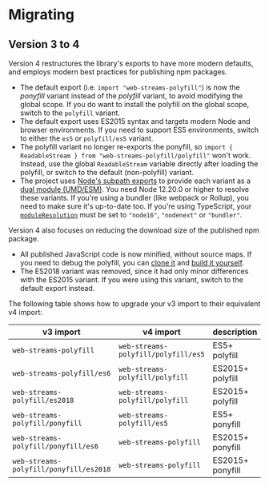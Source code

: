 # Migrating

## Version 3 to 4

Version 4 restructures the library's exports to have more modern defaults, and employs modern best practices for publishing npm packages.

* The default export (i.e. `import "web-streams-polyfill"`) is now the *ponyfill* variant instead of the *polyfill* variant, to avoid modifying the global scope. If you do want to install the polyfill on the global scope, switch to
  the `polyfill` variant.
* The default export uses ES2015 syntax and targets modern Node and browser environments. If you need to support ES5 environments, switch to either the `es5` or `polyfill/es5` variant.
* The polyfill variant no longer re-exports the ponyfill, so `import { ReadableStream } from "web-streams-polyfill/polyfill"` won't work. Instead, use the global `ReadableStream` variable directly after loading the polyfill, or switch to the default (non-polyfill) variant.
* The project uses [Node's subpath exports](https://nodejs.org/api/packages.html#packages_package_entry_points) to provide each variant as a [dual module (UMD/ESM)](https://nodejs.org/api/packages.html#packages_dual_commonjs_es_module_packages). You need Node 12.20.0 or higher to resolve these variants. If you're using a bundler (like webpack or Rollup), you need to make sure it's up-to-date too. If you're using TypeScript, your [`moduleResolution`](https://www.typescriptlang.org/tsconfig#moduleResolution) must be set to `"node16"`, `"nodenext"` or `"bundler"`.

Version 4 also focuses on reducing the download size of the published npm package.

* All published JavaScript code is now minified, without source maps. If you need to debug the polyfill, you can [clone it](https://github.com/MattiasBuelens/web-streams-polyfill) and [build it yourself](https://github.com/MattiasBuelens/web-streams-polyfill/blob/master/CONTRIBUTING.md).
* The ES2018 variant was removed, since it had only minor differences with the ES2015 variant. If you were using this variant, switch to the default export instead.

The following table shows how to upgrade your v3 import to their equivalent v4 import:

| v3 import | v4 import | description |
| --- | --- | --- |
| `web-streams-polyfill` | `web-streams-polyfill/polyfill/es5` | ES5+ polyfill |
| `web-streams-polyfill/es6` | `web-streams-polyfill/polyfill` | ES2015+ polyfill |
| `web-streams-polyfill/es2018` | `web-streams-polyfill/polyfill` | ES2015+ polyfill |
| `web-streams-polyfill/ponyfill` | `web-streams-polyfill/es5` | ES5+ ponyfill |
| `web-streams-polyfill/ponyfill/es6` | `web-streams-polyfill` | ES2015+ ponyfill |
| `web-streams-polyfill/ponyfill/es2018` | `web-streams-polyfill` | ES2015+ ponyfill |
